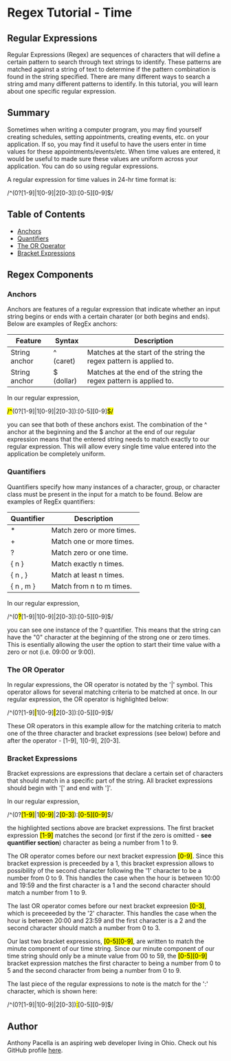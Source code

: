 # Regex Tutorial - Time

## Regular Expressions

Regular Expressions (Regex) are sequences of characters that will define a certain pattern to search through text strings to identify. These patterns are matched against a string of text to determine if the pattern combination is found in the string specified. There are many different ways to search a string amd many different patterns to identify. In this tutorial, you will learn about one specific regular expression. 

## Summary

Sometimes when writing a computer program, you may find yourself creating schedules, setting appointments, creating events, etc. on your application. If so, you may find it useful to have the users enter in time values for these appointments/events/etc. When time values are entered, it would be useful to made sure these values are uniform across your application. You can do so using regular expressions. 

A regular expression for time values in 24-hr time format is:

/^(0?[1-9]|1[0-9]|2[0-3]):[0-5][0-9]$/

## Table of Contents

- [Anchors](#anchors)
- [Quantifiers](#quantifiers)
- [The OR Operator](#the-or-operator)
- [Bracket Expressions](#bracket-expressions)

## Regex Components

### Anchors
Anchors are features of a regular expression that indicate whether an input string begins or ends with a certain charater (or both begins and ends). Below are examples of RegEx anchors:

Feature | Syntax | Description
---             | ---       | ---
String anchor   | ^ (caret)	| Matches at the start of the string the regex pattern is applied to.
String anchor   |$ (dollar)	| Matches at the end of the string the regex pattern is applied to.

In our regular expression,

<mark>/^</mark>(0?[1-9]|1[0-9]|2[0-3]):[0-5][0-9]<mark>$/</mark>

you can see that both of these anchors exist. The combination of the ^ anchor at the beginning and the $ anchor at the end of our regular expression means that the entered string needs to match exactly to our regular expression. This will allow every single time value entered into the application be completely uniform. 

### Quantifiers
Quantifiers specify how many instances of a character, group, or character class must be present in the input for a match to be found. Below are examples of RegEx quantifiers:

Quantifier | Description
---  | ---
\*	|   Match zero or more times.
\+	|   Match one or more times.
?   |   Match zero or one time.
{ n } | Match exactly n times.
{ n , } | Match at least n times.
{ n , m } | Match from n to m times.

In our regular expression,

/^(0<mark>?</mark>[1-9]|1[0-9]|2[0-3]):[0-5][0-9]$/

you can see one instance of the ? quantifier. This means that the string can have the "0" character at the beginning of the strong one or zero times. This is esentially allowing the user the option to start their time value with a zero or not (i.e. 09:00 or 9:00).

### The OR Operator
In regular expressions, the OR operator is notated by the '|' symbol. This operator allows for several matching criteria to be matched at once. In our regular expression, the OR operator is highlighted below:

/^(0?[1-9]<mark>|</mark>1[0-9]<mark>|</mark>2[0-3]):[0-5][0-9]$/

These OR operators in this example allow for the matching criteria to match one of the three character and bracket expressions (see below) before and after the operator - [1-9], 1[0-9], 2[0-3].

### Bracket Expressions
Bracket expressions are expressions that declare a certain set of characters that should match in a specific part of the string. All bracket expressions should begin with '[' and end with ']'.

In our regular expression,

/^(0?<mark>[1-9]</mark>|1<mark>[0-9]</mark>|2<mark>[0-3]</mark>):<mark>[0-5][0-9]</mark>$/

the highlighted sections above are bracket expressions. The first bracket expression <mark>[1-9]</mark> matches the second (or first if the zero is omitted - **see quantifier section**) character as being a number from 1 to 9.

The OR operator comes before our next bracket expression <mark>[0-9]</mark>. Since this bracket expression is preceeded by a 1, this bracket expression allows to possibility of the second character following the '1' character to be a number from 0 to 9. This handles the case when the hour is between 10:00 and 19:59 and the first character is a 1 and the second character should match a number from 1 to 9.

The last OR operator comes before our next bracket expreesion <mark>[0-3]</mark>, which is preceeeded by the '2' character. This handles the case when the hour is between 20:00 and 23:59 and the first character is a 2 and the second character should match a number from 0 to 3.

Our last two bracket expressions, <mark>[0-5][0-9]</mark>, are written to match the minute component of our time string. Since our minute component of our time string should only be a minute value from 00 to 59, the <mark>[0-5][0-9]</mark> bracket expression matches the first character to being a number from 0 to 5 and the second character from being a number from 0 to 9. 

The last piece of the regular expressions to note is the match for the ':' character, which is shown here:

/^(0?[1-9]|1[0-9]|2[0-3])<mark>:</mark>[0-5][0-9]$/


## Author

Anthony Pacella is an aspiring web developer living in Ohio. Check out his GitHub profile [here](https://github.com/anthonypacella).
